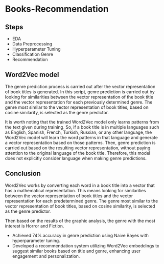 # Books-Recommendation

## Steps
* EDA
* Data Preprocessing
* Hyperparameter Tuning
* Classification Genre
* Recommendation

## Word2Vec model
The genre prediction process is carried out after the vector representation of book titles is generated. In this script, genre prediction is carried out by looking for similarities between the vector representation of the book title and the vector representation for each previously determined genre. The genre most similar to the vector representation of book titles, based on cosine similarity, is selected as the genre predictor.

It is worth noting that the trained Word2Vec model only learns patterns from the text given during training. So, if a book title is in multiple languages ​​such as English, Spanish, French, Turkish, Russian, or any other language, the Word2Vec model will learn the word patterns in that language and generate a vector representation based on those patterns. Then, genre prediction is carried out based on the resulting vector representation, without paying attention to the original language of the book title. Therefore, this model does not explicitly consider language when making genre predictions.

## Conclusion
Word2Vec works by converting each word in a book title into a vector that has a mathematical representation. This means looking for similarities between the vector representation of book titles and the vector representation for each predetermined genre. The genre most similar to the vector representation of book titles, based on cosine similarity, is selected as the genre predictor.

Then based on the results of the graphic analysis, the genre with the most interest is Horror and Fiction.

* Achieved 74% accuracy in genre prediction using Naive Bayes with hyperparameter tuning.
* Developed a recommendation system utilizing Word2Vec embeddings to suggest similar books based on title and genre, enhancing user engagement and personalization.
